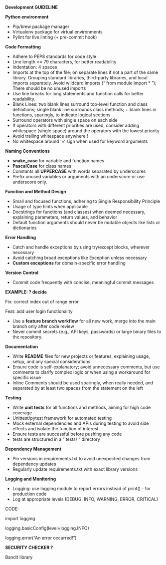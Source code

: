 **Development GUIDELINE**

**Python environment**

- Pip/brew package manager
- Virtualenv package for virtual environments
- Pylint for live linting (+ pre-commit hook)

**Code Formatting**

- Adhere to PEP8 standards for code style
- Line length <= 79 characters, for better readability
- Indentation: 4 spaces
- Imports at the top of the file; on separate lines if not a part of the same library. Grouping standard libraries, third-party libraries, and local imports separately. Avoid wildcard imports (“ from module import \* ”); There should be no unused imports
- Use line breaks for long statements and function calls for better readability.
- Blank Lines: two blank lines surround top-level function and class definitions; single blank line surrounds class methods; + blank lines in functions, sparingly, to indicate logical sections
- Surround operators with single space on each side
- If operators with different priorities are used, consider adding whitespace (single space) around the operators with the lowest priority
- Avoid trailing whitespace anywhere !
- No whitespace around ‘=‘ sign when used for keyword arguments

**Naming Conventions**

- **snake_case** for variable and function names
- **PascalCase** for class names
- Constants all **UPPERCASE** with words separated by underscores
- Prefix unused variables or arguments with an underscore or use underscore only.

**Function and Method Design**

- Small and focused functions, adhering to Single Responsibility Principle
- Usage of type hints when applicable
- Docstrings for functions (and classes) when deemed necessary, explaining parameters, return values, and behavior
- Default function arguments should never be mutable objects like lists or dictionaries

**Error Handling**

- Catch and handle exceptions by using try/except blocks, wherever necessary
- Avoid catching broad exceptions like Exception unless necessary
- **Custom exceptions** for domain-specific error handling

**Version Control**

- Commit code frequently with concise, meaningful commit messages

**EXAMPLE: ? decide**

Fix: correct index out of range error

Feat: add user login functionality

- Use a **feature branch workflow** for all new work, merge into the main branch only after code review
- Never commit secrets (e.g., API keys, passwords) or large binary files to the repository.

**Documentation**

- Write **README** files for new projects or features, explaining usage, setup, and any special considerations.
- Ensure code is self-explanatory; avoid unnecessary comments, but use comments to clarify complex logic or when using a workaround for specific issue
- Inline Comments should be used sparingly, when really needed, and separated by at least two spaces from the statement on the left

**Testing**

- Write **unit tests** for all functions and methods, aiming for high code coverage
- Unittest/pytest framework for automated testing
- Mock external dependencies and APIs during testing to avoid side effects and isolate the function of interest
- Ensure tests are successful before pushing any code
- tests are structured in a “ tests/ “ directory

**Dependency Management**

- Pin versions in requirements.txt to avoid unexpected changes from dependency updates
- Regularly update requirements.txt with exact library versions

**Logging and Monitoring**

- Logging: use logging module to report errors instead of print() - for production code
- Log at appropriate levels (DEBUG, INFO, WARNING, ERROR, CRITICAL)

CODE:

import logging

logging.basicConfig(level=logging.INFO)

logging.error(“An error occurred!”)

**SECURITY CHECKER ?**

Bandit library